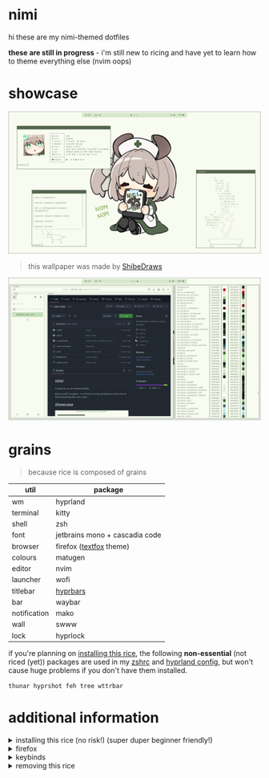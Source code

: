 # nimi
hi these are my nimi-themed dotfiles

**these are still in progress** - i'm still new to ricing and have yet to learn how to theme everything else (nvim oops)

# showcase
![1](./.github/1.png)
> this wallpaper was made by [ShibeDraws](https://danbooru.donmai.us/posts/8745834)

![2](./.github/02.png)

# grains 
> because rice is composed of grains

| util | package |
| --- | --- |
| wm | hyprland |
| terminal | kitty |
| shell | zsh |
| font | jetbrains mono + cascadia code |
| browser | firefox ([textfox](https://github.com/adriankarlen/textfox) theme) |
| colours | matugen |
| editor | nvim |
| launcher | wofi |
| titlebar | [hyprbars](https://hyprland.org/plugins/hyprbars/) |
| bar | waybar |
| notification | mako |
| wall | swww |
| lock | hyprlock |

if you're planning on [installing this rice](#additional-information), the following 
**non-essential** (not riced (yet)) packages are used in my 
[zshrc](https://github.com/edamamet/nimi-dots/blob/master/.zshrc) and 
[hyprland config](https://github.com/edamamet/nimi-dots/blob/master/.config/hypr/hyprland.conf), 
but won't cause huge problems if you don't have them installed.  

```
thunar hyprshot feh tree wttrbar
```

# additional information

<details>
<summary>installing this rice (no risk!) (super duper beginner friendly!)</summary>

<br>

> this installation guide uses stow/symlink managers. if you don't 
know what that is, keep reading. otherwise, if you're not a stow user, 
or you use nixos, you can install it the old-fashioned way, 
but it's not covered here. you probably don't need an installation guide anyway

i highly doubt anyone will try running this rice on bare metal, but if you would like to, 
there's no risk in losing **anything** as long as you back up your dotfiles (it's easy). 

<details>
<summary>if you've never backed up dotfiles</summary>

<br>

i'd **highly** recommend using a dotfile/symlink manager to 
backup your config. the one this rice is configured with is 
[`stow`](https://archlinux.org/packages/extra/any/stow/) (i learned it from 
[this wonderful video by Dreams of Autonomy](https://youtu.be/y6XCebnB9gs))

<details>
<summary>if you just followed the youtube tutorial</summary>
<br>

to make switching between dotfiles easier, move all your dotfiles (including .git/) 
into a subdirectory. name it whatever you want. 

your dotfiles should now be in `~/dotfiles/your-dotfiles`

this way, you can use `fstow your-dotfiles`, and you can switch to mine with
`fstow nimi-dots`, and back again.

>`fstow` is an alias of mine and it's included in my [zshrc](https://github.com/edamamet/nimi-dots/blob/master/.zshrc).
for reference, the alias is:
```
stow --override='.*?' --adopt
```

</details>
</details>

the package you use for dotfile management doesn't really matter, just make sure to 
[ignore the same files](https://github.com/edamamet/nimi-dots/blob/master/.stow-local-ignore).

navigate to your ~/dotfiles directory

> the folder doesn't have to be "dotfiles", it just has to be at the root.
if you decide not to place it at root, add the `-t $HOME` argument to the stow command

```
# ~/dotfiles
git clone https://github.com/edamamet/nimi-dots.git
```

```
# force stow nimi-dots
stow --override='.*?' --adopt nimi-dots
cd nimi-dots
git restore .
```

want to uninstall this config? no problem. scroll to the bottom of this readme or click [here](#uninstall) to navigate to the uninstallation section 

### refreshing everything (wallpaper, bar, hyprland, etc.)
the hyprland config has a bind `mod + b` that will run the [refresh script](https://github.com/edamamet/dotfiles/blob/nimi/refresh-rice.sh) that'll take care of (mostly) everything, except for firefox, which is covered below.

</details>

<details>
<summary>firefox</summary>

<br>

the tui look is [textfox](https://github.com/adriankarlen/textfox)

the firefox color theme can be installed it with [this link](https://color.firefox.com/?theme=XQAAAALuAwAAAAAAAABBKYhm849SCicxcUapi38oKRicm6da8pvkvB3S2AgG4kJ875br_76UUjd77ueS_P_cSKnTB_pYaXhspuz-5e3Tw2D6S8U-A09ql1HKtA5_j04CuV-F6skLIRIRUJdrzsoU3PCHTLpVZKzRQSRwqwsbndHALDOaCKLihNnZLazieAts34XJ6JhhoEe9eeCvHQUDiUD-KXBB3v0etQhIomL2DvF8nkkYxorIu1JUu0wENbKAtQwF7yt_jXj_22BGLnU4fdaw9zhd41VG2FcdKQb9OL4-fY12zKeARoIVD0-x_fJKYKqJGBy8umGnUISitIteoxlbpr6yly5j2cSN4ACfIg0nh2dcBq9KQ3qn4roq1JMxFe8frZ1oOeb7r3wGoa31yLnlVg7_qmGJI4pRvITXqK37aUcrkCEdnLpN8E2PKjtHeS6KtD65szRsonMAPAn4o8vnA-WbXElckbH3Qvvskkt1NDsRbEqjpKvxpu5eJ-MUTVtYoccAkyj1Qhw5F29mUZGZLf_zvVyi) 
or with a [script](./.mozilla/firefox/theme.sh) that does it for you (so you don't need to open this page to install it):
```
# allow execution of the script
chmod +x .mozilla/firefox/theme.sh

./.mozilla/firefox/theme.sh
```

for convenience, you can also use the `theme-firefox` alias (as long as `.mozilla/firefox/theme.sh` has execute perms):
```
theme-firefox
```

### nimifox ascii

if you want the nimifox ascii (firefox startup ascii) and you already have 
[textfox](https://github.com/adriankarlen/textfox) installed (currently working on a script that can do the following):

1. find and open defaults.css. the location can be found by running the following:
```
find ~/.mozilla -name '*defaults.css'
```

2. replace the string inside `--tf-newtab-logo` with the following:
```
          _           _ ____           \A    ____  (_)___ ___  (_) __/___  _  __\A   / __ \\/ / __ `__ \\/ / /_/ __ \\| |/_/\A  / / / / / / / / / / / __/ /_/ />  <  \A /_/ /_/_/_/ /_/ /_/_/_/  \\____/_/|_|
```

</details>

<details>
<summary>keybinds</summary>

<br>

there are a lot of keybinds, but the bare minimum you'll need are:
> mod is your windows key (probably)

| bind | action |
| --- | --- |
| mod + enter | terminal |
| mod + space | app launcher |
| mod + e | file explorer |
| mod + b | refresh everything* |

you can find the rest at [`~/.config/hypr/hyprland.conf`](https://github.com/edamamet/nimi-dots/blob/master/.config/hypr/hyprland.conf)


</details>

<details>
<summary id="uninstall">removing this rice</summary>

<br>

use your dotfile manager to de-symlink everything:
```
# ~/dotfiles
fstow your-dotfiles
stow -D nimi-dots
rm -rf nimi-dots
```

</details>
